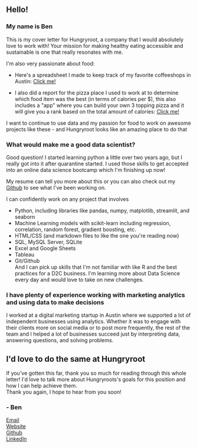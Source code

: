 ## Hello!

### My name is Ben    
This is my cover letter for Hungryroot, a company that I would absolutely love to work with! Your mission for making healthy eating accessible and sustainable is one that really resonates with me. 

I'm also very passionate about food: 

- Here's a spreadsheet I made to keep track of my favorite coffeeshops in Austin: [Click me!](https://docs.google.com/spreadsheets/d/1ej90jWdd38xZb2M440tFu2RBhw0qJF92Jl6uLJeZU5A/edit#gid=0)

- I also did a report for the pizza place I used to work at to determine which food item was the best (in terms of calories per $), this also includes a "app" where you can build your own 3 topping pizza and it will give you a rank based on the total amount of calories: [Click me!](https://benchamblee.blog/2020/03/25/239/) 
       
I want to continue to use data and my passion for food to work on awesome projects like these - and Hungryroot looks like an amazing place to do that

### What would make me a good data scientist? 
Good question! I started learning python a little over two years ago, but I really got into it after quarantine started. I used those skills to get accepted into an online data science bootcamp which I'm finishing up now!

My resume can tell you more about this or you can also check out my [Github](https://github.com/Bench-amblee?tab=repositories) to see what I've been working on. 

I can confidently work on any project that involves
- Python, including libraries like pandas, numpy, matplotlib, streamlit, and seaborn
- Machine Learning models with scikit-learn including regression, correlation, random forest, gradient boosting, etc.
- HTML/CSS (and markdown files to like the one you're reading now)
- SQL, MySQL Server, SQLite
- Excel and Google Sheets
- Tableau
- Git/Github  
And I can pick up skills that I'm not familiar with like R and the best practices for a D2C business. I'm learning more about Data Science every day and would love to take on new challenges.

### I have plenty of experience working with marketing analytics and using data to make decisions
I worked at a digital marketing startup in Austin where we supported a lot of independent businesses using analytics.
Whether it was to engage with their clients more on social media or to post more frequently, the rest of the team and I helped a lot of businesses succeed just by interpreting data, answering questions, and solving problems. 
## I'd love to do the same at Hungryroot
If you've gotten this far, thank you so much for reading through this whole letter! I'd love to talk more about Hungryroots's goals for this position and how I can help achieve them.      
Thank you again, I hope to hear from you soon!  
### - Ben    

[Email](ben@benchamblee.blog)   
[Website](https://benchamblee.blog/)    
[Github](https://github.com/Bench-amblee)    
[LinkedIn](https://www.linkedin.com/in/ben-chamblee-he-him-354245a3/)    
